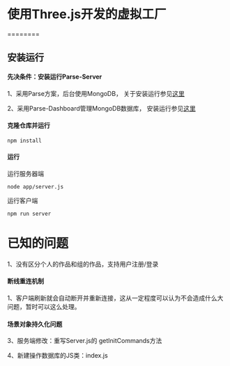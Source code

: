 # 使用Three.js开发的虚拟工厂
========

## 安装运行
#### 先决条件：安装运行Parse-Server

1、采用Parse方案，后台使用MongoDB， 关于安装运行参见[这里](https://github.com/parse-community/parse-server)

2、采用Parse-Dashboard管理MongoDB数据库， 安装运行参见[这里](https://github.com/parse-community/parse-dashboard)

#### 克隆仓库并运行

```
npm install
```

#### 运行
运行服务器端
```
node app/server.js
```

运行客户端

```
npm run server
```

# 已知的问题

1、没有区分个人的作品和组的作品，支持用户注册/登录


#### 断线重连机制

1、客户端刷新就会自动断开并重新连接，这从一定程度可以认为不会造成什么大问题，暂时可以这么处理。


#### 场景对象持久化问题

3、服务端修改：重写Server.js的 getInitCommands方法

4、新建操作数据库的JS类：index.js

